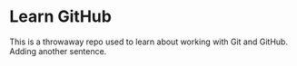 # Learn GitHub

This is a throwaway repo used to learn about working with Git and GitHub.
Adding another sentence.
